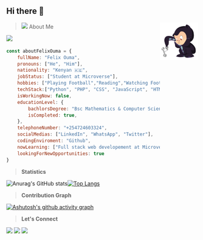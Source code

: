 ## Hi there 👋 
> <img src="https://media.giphy.com/media/VgCDAzcKvsR6OM0uWg/giphy.gif" width="50"> About Me<img src="https://github.com/Felix45/Felix45/blob/main/puki.png" align="right" width="100">

![](https://komarev.com/ghpvc/?username=Felix45&color=orange)

```JavaScript
const aboutFelixOuma = {
    fullName: "Felix Ouma",
    pronouns: ["He", "Him"],
    nationality: "Kenyan 🇰🇪",
    jobStatus: ["Student at Microverse"],
    hobbies: ["Playing Football","Reading","Watching Football","Athletics","Solving Coding Challenges"],
    techStack:["Python", "PHP", "CSS", "JavaScript", "HTML", "SQL", "Bootstrap"],
    isWorkingNow: false,
    educationLevel: {
        bachlorsDegree: "Bsc Mathematics & Computer Science",
        isCompleted: true,
    },
    telephoneNumber: "+254724603324",
    socialMedias: ["LinkedIn", "WhatsApp", "Twitter"],
    codingEnviroment: "Github",
    nowLearning: ["Full stack web developement at Microverse","Game Development at Udemy & Edx"],
    lookingForNewOpportunities: true    
}
```
<!-- > Languages & Technologies
> 
|  [<img src="https://pngimg.com/uploads/php/php_PNG12.png" alt="c logo" width="50">](https://www.php.net/) |  [<img src="https://jfdi.info/wp-content/uploads/bootstrap.png" alt="Bootsrap logo" width="50">](https://isocpp.org/)  |  [<img src="https://github.com/chandan-reddy-k/chandan-reddy-k/blob/master/assets/js.png" alt="c logo" width="50">](https://kotlinlang.org/) |  [<img src="https://github.com/chandan-reddy-k/chandan-reddy-k/blob/master/assets/html.png" alt="c logo" width="50">](https://spring.io/) | [<img src="https://github.com/chandan-reddy-k/chandan-reddy-k/blob/master/assets/css.png" alt="c logo" width="50">](https://spring.io/) |
|---|---|---|---|---| -->

> **Statistics**

![Anurag's GitHub stats](https://github-readme-stats.vercel.app/api?username=Felix45&show_icons=true&theme=radical&hide_title=true&card_width=200)[![Top Langs](https://github-readme-stats.vercel.app/api/top-langs/?username=anuraghazra&layout=compact)](https://github.com/anuraghazra/github-readme-stats)

> **Contribution Graph**

[![Ashutosh's github activity graph](https://activity-graph.herokuapp.com/graph?username=Felix45&theme=react-dark)](https://github.com/ashutosh00710/github-readme-activity-graph)

> **Let's Connect**

[![](https://img.shields.io/badge/LinkedIn-Felix%20Ouma-blue)](https://www.linkedin.com/in/felix-ouma-639766b0/)
[![](https://img.shields.io/badge/Email-Felix%20Ouma-red)](mailto:fatonoh@gmail.com)
[![](https://img.shields.io/badge/Twitter-Felix%20Ouma-blue)](https://twitter.com/Felix_Atonoh)



<!--
**Felix45/Felix45** is a ✨ _special_ ✨ repository because its `README.md` (this file) appears on your GitHub profile.

Here are some ideas to get you started:

- 🔭 I’m currently working on ...
- 🌱 I’m currently learning ...
- 👯 I’m looking to collaborate on ...
- 🤔 I’m looking for help with ...
- 💬 Ask me about ...
- 📫 How to reach me: ...
- 😄 Pronouns: ...
- ⚡ Fun fact: ...
-->
